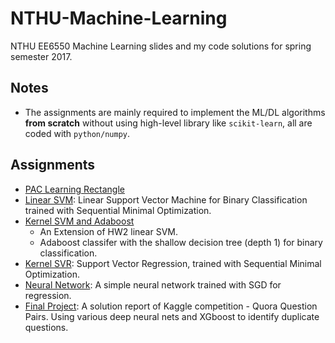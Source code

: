 # NTHU-Machine-Learning

NTHU EE6550 Machine Learning slides and my code solutions for spring semester 2017.

## Notes
- The assignments are mainly required to implement the ML/DL algorithms **from scratch** without using high-level library like `scikit-learn`, all are coded with `python/numpy`.

## Assignments
- [PAC Learning Rectangle](https://github.com/YuChunLOL/NTHU-Machine-Learning/tree/master/assignments/hw1-PAC-learning-rectangle)
- [Linear SVM](https://github.com/YuChunLOL/NTHU-Machine-Learning/tree/master/assignments/hw2-linear-svm): Linear Support Vector Machine for Binary Classification trained with Sequential Minimal Optimization.
- [Kernel SVM and Adaboost](https://github.com/YuChunLOL/NTHU-Machine-Learning/tree/master/assignments/hw3-kernel-svm-and-adaboost)
  - An Extension of HW2 linear SVM.
  - Adaboost classifer with the shallow decision tree (depth 1) for binary classification.
- [Kernel SVR](https://github.com/YuChunLOL/NTHU-Machine-Learning/tree/master/assignments/hw4-kernel-svr): Support Vector Regression, trained with Sequential Minimal Optimization.
- [Neural Network](https://github.com/YuChunLOL/NTHU-Machine-Learning/tree/master/assignments/hw5-neural-network): A simple neural network trained with SGD for regression.
- [Final Project](https://github.com/YuChunLOL/Kaggle-Quora-Question-Pairs): A solution report of Kaggle competition - Quora Question Pairs. Using various deep neural nets and XGboost to identify duplicate questions.
